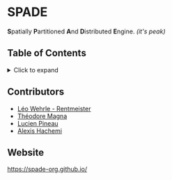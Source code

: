 <a id="readme-top"></a>

<!-- PROJECT HEADER -->
# SPADE

**S**patially **P**artitioned **A**nd **D**istributed **E**ngine. *(it's peak)*

## Table of Contents
<details>
  <summary>Click to expand</summary>
  <ol>
    <li><a href="#contributors">Contributors</a></li>
    <li><a href="#website">Website</a></li>
  </ol>
</details>

## Contributors

- [Léo Wehrle - Rentmeister](https://github.com/leoWherle)
- [Théodore Magna](https://github.com/TheodoreMagna)
- [Lucien Pineau](https://github.com/mathematisse)
- [Alexis Hachemi](https://github.com/alexishachemi)

## Website
https://spade-org.github.io/
